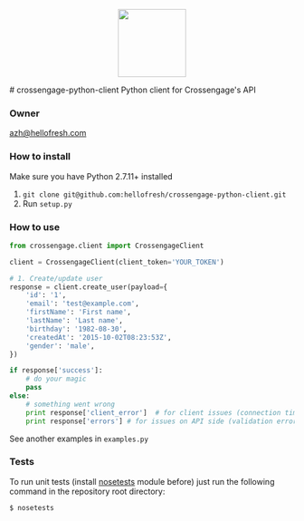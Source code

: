 <p align="center">
  <a href="https://hellofresh.com">
    <img width="120" src="https://www.hellofresh.de/images/hellofresh/press/HelloFresh_Logo.png">
  </a>
</p>
# crossengage-python-client
Python client for Crossengage's API

### Owner
azh@hellofresh.com

### How to install

Make sure you have Python 2.7.11+ installed

1. `git clone git@github.com:hellofresh/crossengage-python-client.git`
2. Run `setup.py`

### How to use

```python
from crossengage.client import CrossengageClient

client = CrossengageClient(client_token='YOUR_TOKEN')

# 1. Create/update user 
response = client.create_user(payload={
    'id': '1',
    'email': 'test@example.com',
    'firstName': 'First name',
    'lastName': 'Last name',
    'birthday': '1982-08-30',
    'createdAt': '2015-10-02T08:23:53Z',
    'gender': 'male',
})

if response['success']:
    # do your magic
    pass
else:
    # something went wrong
    print response['client_error']  # for client issues (connection timeout and etc)
    print response['errors'] # for issues on API side (validation error and etc)

```
See another examples in `examples.py`

### Tests

To run unit tests (install [nosetests](http://nose.readthedocs.org/) module before) just run the following command in the repository root directory:

`$ nosetests`
